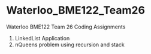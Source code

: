 # Waterloo_BME122_Team26
 Waterloo BME122 Team 26 Coding Assignments
 
 1. LinkedList Application
 2. nQueens problem using recursion and stack
